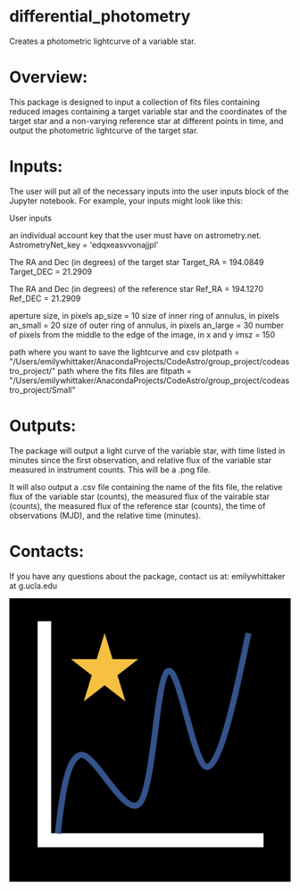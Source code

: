 # differential_photometry

Creates a photometric lightcurve of a variable star.


# Overview:
This package is designed to input a collection of fits files containing 
reduced images containing a target variable star and the coordinates of the 
target star and a non-varying reference star at different points in time, and
output the photometric lightcurve of the target star.  


# Inputs: 
The user will put all of the necessary inputs into the user inputs 
block of the Jupyter notebook.  For example, your inputs might look
like this:

User inputs

an individual account key that the user must have on astrometry.net.
AstrometryNet_key = 'edqxeasvvonajjpl'   

The RA and Dec (in degrees) of the target star
Target_RA = 194.0849 
Target_DEC = 21.2909

The RA and Dec (in degrees) of the reference star
Ref_RA = 194.1270
Ref_DEC = 21.2909

aperture size, in pixels
ap_size = 10 
size of inner ring of annulus, in pixels
an_small = 20 
size of outer ring of annulus, in pixels
an_large = 30 
number of pixels from the middle to the edge of the image, in x and y
imsz = 150 

path where you want to save the lightcurve and csv
plotpath = "/Users/emilywhittaker/AnacondaProjects/CodeAstro/group_project/codeastro_project/" 
path where the fits files are
fitpath = "/Users/emilywhittaker/AnacondaProjects/CodeAstro/group_project/codeastro_project/Small" 


# Outputs:
The package will output a light curve of the variable star, with 
time listed in minutes since the first observation, and relative flux 
of the variable star measured in instrument counts.  This will be a 
.png file.

It will also output a .csv file containing the name of the fits file, the relative 
flux of the variable star (counts), the measured flux of the vairable star (counts),
the measured flux of the reference star (counts), the time of observations (MJD),
and the relative time (minutes).


# Contacts:
If you have any questions about the package, contact us at:
emilywhittaker at g.ucla.edu

![logo](https://github.com/emilywhittaker1/codeastro_project/blob/main/differential_photometry_logo.png?raw=true)
